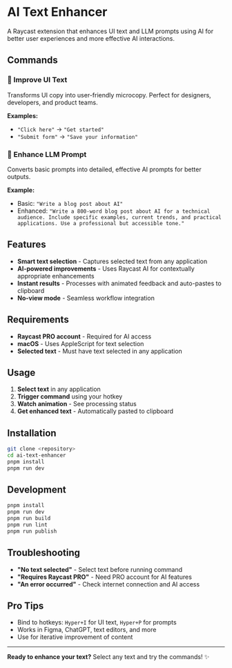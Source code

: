 # AI Text Enhancer

A Raycast extension that enhances UI text and LLM prompts using AI for better user experiences and more effective AI interactions.

## Commands

### 🎨 Improve UI Text
Transforms UI copy into user-friendly microcopy. Perfect for designers, developers, and product teams.

**Examples:**
- `"Click here"` → `"Get started"`
- `"Submit form"` → `"Save your information"`

### 🤖 Enhance LLM Prompt
Converts basic prompts into detailed, effective AI prompts for better outputs.

**Example:**
- Basic: `"Write a blog post about AI"`
- Enhanced: `"Write a 800-word blog post about AI for a technical audience. Include specific examples, current trends, and practical applications. Use a professional but accessible tone."`

## Features

- **Smart text selection** - Captures selected text from any application
- **AI-powered improvements** - Uses Raycast AI for contextually appropriate enhancements
- **Instant results** - Processes with animated feedback and auto-pastes to clipboard
- **No-view mode** - Seamless workflow integration

## Requirements

- **Raycast PRO account** - Required for AI access
- **macOS** - Uses AppleScript for text selection
- **Selected text** - Must have text selected in any application

## Usage

1. **Select text** in any application
2. **Trigger command** using your hotkey
3. **Watch animation** - See processing status
4. **Get enhanced text** - Automatically pasted to clipboard

## Installation

```bash
git clone <repository>
cd ai-text-enhancer
pnpm install
pnpm run dev
```

## Development

```bash
pnpm install
pnpm run dev
pnpm run build
pnpm run lint
pnpm run publish
```

## Troubleshooting

- **"No text selected"** - Select text before running command
- **"Requires Raycast PRO"** - Need PRO account for AI features
- **"An error occurred"** - Check internet connection and AI access

## Pro Tips

- Bind to hotkeys: `Hyper+I` for UI text, `Hyper+P` for prompts
- Works in Figma, ChatGPT, text editors, and more
- Use for iterative improvement of content

---

**Ready to enhance your text?** Select any text and try the commands! ✨


